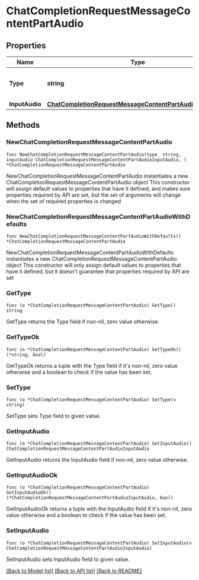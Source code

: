 # ChatCompletionRequestMessageContentPartAudio

## Properties

Name | Type | Description | Notes
------------ | ------------- | ------------- | -------------
**Type** | **string** | The type of the content part. Always &#x60;input_audio&#x60;. | 
**InputAudio** | [**ChatCompletionRequestMessageContentPartAudioInputAudio**](ChatCompletionRequestMessageContentPartAudioInputAudio.md) |  | 

## Methods

### NewChatCompletionRequestMessageContentPartAudio

`func NewChatCompletionRequestMessageContentPartAudio(type_ string, inputAudio ChatCompletionRequestMessageContentPartAudioInputAudio, ) *ChatCompletionRequestMessageContentPartAudio`

NewChatCompletionRequestMessageContentPartAudio instantiates a new ChatCompletionRequestMessageContentPartAudio object
This constructor will assign default values to properties that have it defined,
and makes sure properties required by API are set, but the set of arguments
will change when the set of required properties is changed

### NewChatCompletionRequestMessageContentPartAudioWithDefaults

`func NewChatCompletionRequestMessageContentPartAudioWithDefaults() *ChatCompletionRequestMessageContentPartAudio`

NewChatCompletionRequestMessageContentPartAudioWithDefaults instantiates a new ChatCompletionRequestMessageContentPartAudio object
This constructor will only assign default values to properties that have it defined,
but it doesn't guarantee that properties required by API are set

### GetType

`func (o *ChatCompletionRequestMessageContentPartAudio) GetType() string`

GetType returns the Type field if non-nil, zero value otherwise.

### GetTypeOk

`func (o *ChatCompletionRequestMessageContentPartAudio) GetTypeOk() (*string, bool)`

GetTypeOk returns a tuple with the Type field if it's non-nil, zero value otherwise
and a boolean to check if the value has been set.

### SetType

`func (o *ChatCompletionRequestMessageContentPartAudio) SetType(v string)`

SetType sets Type field to given value.


### GetInputAudio

`func (o *ChatCompletionRequestMessageContentPartAudio) GetInputAudio() ChatCompletionRequestMessageContentPartAudioInputAudio`

GetInputAudio returns the InputAudio field if non-nil, zero value otherwise.

### GetInputAudioOk

`func (o *ChatCompletionRequestMessageContentPartAudio) GetInputAudioOk() (*ChatCompletionRequestMessageContentPartAudioInputAudio, bool)`

GetInputAudioOk returns a tuple with the InputAudio field if it's non-nil, zero value otherwise
and a boolean to check if the value has been set.

### SetInputAudio

`func (o *ChatCompletionRequestMessageContentPartAudio) SetInputAudio(v ChatCompletionRequestMessageContentPartAudioInputAudio)`

SetInputAudio sets InputAudio field to given value.



[[Back to Model list]](../README.md#documentation-for-models) [[Back to API list]](../README.md#documentation-for-api-endpoints) [[Back to README]](../README.md)


